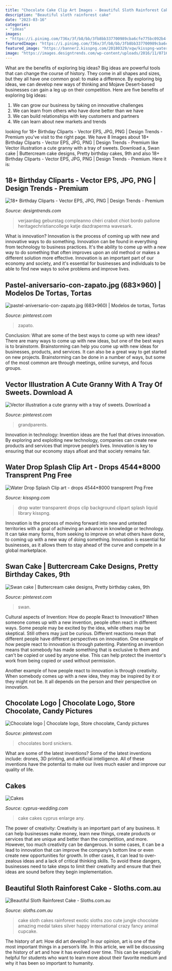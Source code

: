 ```yaml
---
title: "Chocolate Cake Clip Art Images - Beautiful Sloth Rainforest Cake"
description: "Beautiful sloth rainforest cake"
date: "2023-03-16"
categories:
- "ideas"
images:
- "https://i.pinimg.com/736x/3f/b8/bb/3fb8bb337700989cba6cfe775bc092b4--chocolate-logo-bourjois.jpg"
featuredImage: "https://i.pinimg.com/736x/3f/b8/bb/3fb8bb337700989cba6cfe775bc092b4--chocolate-logo-bourjois.jpg"
featured_image: "https://banner2.kisspng.com/20180329/xqw/kisspng-water-drop-splash-clip-art-drops-5abc7f80285943.2771595815223028481653.jpg"
image: "https://images.designtrends.com/wp-content/uploads/2016/11/07165532/Dog-Birthday-Clipart.jpg"
---
```



What are the benefits of exploring big ideas?
Big ideas are powerful tools that can change the course of history. They come in all shapes and sizes, but they all have one common goal: to make a difference. By exploring big ideas, we can develop new ways of thinking and Mojave Desert-based businesses can gain a leg up on their competition. Here are five benefits of exploring big ideas: 
1. We can grow our business by taking on innovative challenges
2. We can learn from others who have done better than we have
3. We can build relationships with key customers and partners
4. We can learn about new markets and trends

	

		
looking for 18+ Birthday Cliparts - Vector EPS, JPG, PNG | Design Trends - Premium you've visit to the right page. We have 8 Images about 18+ Birthday Cliparts - Vector EPS, JPG, PNG | Design Trends - Premium like Vector illustration a cute granny with a tray of sweets. Download a, Swan cake | Buttercream cake designs, Pretty birthday cakes, 9th and also 18+ Birthday Cliparts - Vector EPS, JPG, PNG | Design Trends - Premium. Here it is:
		
    
## 18+ Birthday Cliparts - Vector EPS, JPG, PNG | Design Trends - Premium

<img loading=lazy src="https://images.designtrends.com/wp-content/uploads/2016/11/07165532/Dog-Birthday-Clipart.jpg" onerror="this.onerror=null;this.src='https://tse4.mm.bing.net/th?id=OIP.zEJFWRvHw4ktUchCt2MOrAHaKH&amp;pid=15.1';" alt="18+ Birthday Cliparts - Vector EPS, JPG, PNG | Design Trends - Premium">

_Source: designtrends.com_

>verjaardag geburstag compleanno chéri crabot chiot bordo pallone heritagechristiancollege katje dazdraperma wavesark. 

	

What is innovation?
Innovation is the process of coming up with new and innovative ways to do something. Innovation can be found in everything from technology to business practices. It's the ability to come up with a new way to do something that often improves upon an old method or makes a different solution more effective. Innovation is an important part of our economy and society, and it's essential for businesses and individuals to be able to find new ways to solve problems and improve lives.

    
## Pastel-aniversario-con-zapato.jpg (683×960) | Modelos De Tortas, Tortas

<img loading=lazy src="https://i.pinimg.com/736x/df/bc/69/dfbc69dd7cf984553d2adc15b3592eca.jpg" onerror="this.onerror=null;this.src='https://tse2.mm.bing.net/th?id=OIP.Qg-ZJ8ETQkPRajGkzf2URgHaKa&amp;pid=15.1';" alt="pastel-aniversario-con-zapato.jpg (683×960) | Modelos de tortas, Tortas">

_Source: pinterest.com_

>zapato. 

	

Conclusion: What are some of the best ways to come up with new ideas?
There are many ways to come up with new ideas, but one of the best ways is to brainstorm. Brainstorming can help you come up with new ideas for businesses, products, and services. It can also be a great way to get started on new projects. Brainstorming can be done in a number of ways, but some of the most common are through meetings, online surveys, and focus groups.

    
## Vector Illustration A Cute Granny With A Tray Of Sweets. Download A

<img loading=lazy src="https://i.pinimg.com/736x/41/ce/0b/41ce0b99bacb47c7a8bc5211c38a3bbf.jpg" onerror="this.onerror=null;this.src='https://tse4.mm.bing.net/th?id=OIP.aysydjulhixKGT79hX0xPwHaKS&amp;pid=15.1';" alt="Vector illustration a cute granny with a tray of sweets. Download a">

_Source: pinterest.com_

>grandparents. 

	

Innovation in technology:
Invention ideas are the fuel that drives innovation. By exploring and exploiting new technology, companies can create new products and services that improve people’s lives. Innovation is key to ensuring that our economy stays afloat and that society remains fair.

    
## Water Drop Splash Clip Art - Drops 4544*8000 Transprent Png Free

<img loading=lazy src="https://banner2.kisspng.com/20180329/xqw/kisspng-water-drop-splash-clip-art-drops-5abc7f80285943.2771595815223028481653.jpg" onerror="this.onerror=null;this.src='https://tse2.mm.bing.net/th?id=OIP.OrAteTPkUYqurQbUGKfY7AHaNK&amp;pid=15.1';" alt="Water Drop Splash Clip art - drops 4544*8000 transprent Png Free">

_Source: kisspng.com_

>drop water transparent drops clip background clipart splash liquid library kisspng. 

	

Innovation is the process of moving forward into new and untested territories with a goal of achieving an advance in knowledge or technology. It can take many forms, from seeking to improve on what others have done, to coming up with a new way of doing something. Innovation is essential for businesses, as it allows them to stay ahead of the curve and compete in a global marketplace.

    
## Swan Cake | Buttercream Cake Designs, Pretty Birthday Cakes, 9th

<img loading=lazy src="https://i.pinimg.com/736x/dc/87/83/dc8783b398d1df9e157a145c943fcde7.jpg" onerror="this.onerror=null;this.src='https://tse2.mm.bing.net/th?id=OIP._aCUaBLABXVNcGOsZ2xCMgHaJ3&amp;pid=15.1';" alt="Swan cake | Buttercream cake designs, Pretty birthday cakes, 9th">

_Source: pinterest.com_

>swan. 

	

Cultural aspects of Invention: How do people React to Innovation?
When someone comes up with a new invention, people often react in different ways. Some people may be excited by the idea, while others may be skeptical. Still others may just be curious. Different reactions mean that different people have different perspectives on innovation. 
One example of how people react to innovation is through patenting. Patenting an invention means that somebody has made something that is exclusive to them and can't be copied or used by anyone else. This can help protect the inventor's work from being copied or used without permission. 

Another example of how people react to innovation is through creativity. When somebody comes up with a new idea, they may be inspired by it or they might not be. It all depends on the person and their perspective on innovation.

    
## Chocolate Logo | Chocolate Logo, Store Chocolate, Candy Pictures

<img loading=lazy src="https://i.pinimg.com/736x/3f/b8/bb/3fb8bb337700989cba6cfe775bc092b4--chocolate-logo-bourjois.jpg" onerror="this.onerror=null;this.src='https://tse4.mm.bing.net/th?id=OIP.DSwf6iIpuwcbl9-FnxHEVAHaKP&amp;pid=15.1';" alt="Chocolate logo | Chocolate logo, Store chocolate, Candy pictures">

_Source: pinterest.com_

>chocolates bord snickers. 

	

What are some of the latest inventions?
Some of the latest inventions include: drones, 3D printing, and artificial intelligence. All of these inventions have the potential to make our lives much easier and improve our quality of life.

    
## Cakes

<img loading=lazy src="http://www.cyprus-wedding.com/images/cake_art_9.jpg" onerror="this.onerror=null;this.src='https://tse4.mm.bing.net/th?id=OIP.21OLqY8SkT5gLHKu1rK34AHaIz&amp;pid=15.1';" alt="Cakes">

_Source: cyprus-wedding.com_

>cake cakes cyprus enlarge any. 

	

The power of creativity:
Creativity is an important part of any business. It can help businesses make money, learn new things, create products or services that are unique and better than the competition, and more. However, too much creativity can be dangerous. In some cases, it can be a lead to innovation that can improve the company’s bottom line or even create new opportunities for growth. In other cases, it can lead to over-zealous ideas and a lack of critical thinking skills. To avoid these dangers, businesses need to take steps to limit their creativity and ensure that their ideas are sound before they begin implementation.

    
## Beautiful Sloth Rainforest Cake - Sloths.com.au

<img loading=lazy src="http://sloths.com.au/wp-content/uploads/2013/08/rainforest-cake.jpg" onerror="this.onerror=null;this.src='https://tse4.mm.bing.net/th?id=OIP.z8CT0mO5kvZnzhute5pLDgHaJ4&amp;pid=15.1';" alt="Beautiful Sloth Rainforest Cake - Sloths.com.au">

_Source: sloths.com.au_

>cake sloth cakes rainforest exotic sloths zoo cute jungle chocolate amazing medal takes silver happy international crazy fancy animal cupcake. 

	

The history of art: How did art develop?
In our opinion, art is one of the most important things in a person’s life. In this article, we will be discussing the history of art and how it has evolved over time. This can be especially helpful for students who want to learn more about their favorite medium and why it has been so important to humanity.

